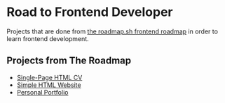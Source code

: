 # Road to Frontend Developer
Projects that are done from [the roadmap.sh frontend roadmap](https://roadmap.sh/frontend/projects) in order to learn frontend development.

## Projects from The Roadmap
- [Single-Page HTML CV](https://roadmap.sh/projects/single-page-cv)
- [Simple HTML Website](https://roadmap.sh/projects/basic-html-website)
- [Personal Portfolio](https://roadmap.sh/projects/portfolio-website)
